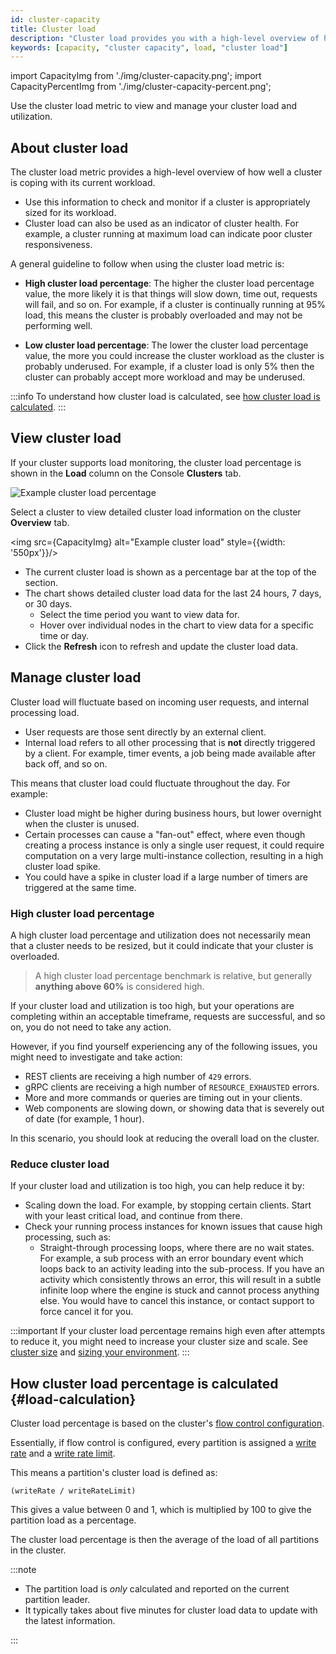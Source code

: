 ```yaml
---
id: cluster-capacity
title: Cluster load
description: "Cluster load provides you with a high-level overview of how well a cluster is coping with and handling its current workload."
keywords: [capacity, "cluster capacity", load, "cluster load"]
---
```


import CapacityImg from './img/cluster-capacity.png';
import CapacityPercentImg from './img/cluster-capacity-percent.png';

Use the cluster load metric to view and manage your cluster load and utilization.

## About cluster load

The cluster load metric provides a high-level overview of how well a cluster is coping with its current workload.

- Use this information to check and monitor if a cluster is appropriately sized for its workload.
- Cluster load can also be used as an indicator of cluster health. For example, a cluster running at maximum load can indicate poor cluster responsiveness.

A general guideline to follow when using the cluster load metric is:

- **High cluster load percentage**: The higher the cluster load percentage value, the more likely it is that things will slow down, time out, requests will fail, and so on. For example, if a cluster is continually running at 95% load, this means the cluster is probably overloaded and may not be performing well.

- **Low cluster load percentage**: The lower the cluster load percentage value, the more you could increase the cluster workload as the cluster is probably underused. For example, if a cluster load is only 5% then the cluster can probably accept more workload and may be underused.

:::info
To understand how cluster load is calculated, see [how cluster load is calculated](#load-calculation).
:::

## View cluster load

If your cluster supports load monitoring, the cluster load percentage is shown in the **Load** column on the Console **Clusters** tab.

<img src={CapacityPercentImg} alt="Example cluster load percentage" />

Select a cluster to view detailed cluster load information on the cluster **Overview** tab.

<img src={CapacityImg} alt="Example cluster load" style={{width: '550px'}}/>

- The current cluster load is shown as a percentage bar at the top of the section.
- The chart shows detailed cluster load data for the last 24 hours, 7 days, or 30 days.
  - Select the time period you want to view data for.
  - Hover over individual nodes in the chart to view data for a specific time or day.
- Click the **Refresh** icon to refresh and update the cluster load data.

## Manage cluster load

Cluster load will fluctuate based on incoming user requests, and internal processing load.

- User requests are those sent directly by an external client.
- Internal load refers to all other processing that is **not** directly triggered by a client. For example, timer events, a job being made available after back off, and so on.

This means that cluster load could fluctuate throughout the day. For example:

- Cluster load might be higher during business hours, but lower overnight when the cluster is unused.
- Certain processes can cause a "fan-out" effect, where even though creating a process instance is only a single user request, it could require computation on a very large multi-instance collection, resulting in a high cluster load spike.
- You could have a spike in cluster load if a large number of timers are triggered at the same time.

### High cluster load percentage

A high cluster load percentage and utilization does not necessarily mean that a cluster needs to be resized, but it could indicate that your cluster is overloaded.

> A high cluster load percentage benchmark is relative, but generally **anything above 60%** is considered high.

If your cluster load and utilization is too high, but your operations are completing within an acceptable timeframe, requests are successful, and so on, you do not need to take any action.

However, if you find yourself experiencing any of the following issues, you might need to investigate and take action:

- REST clients are receiving a high number of `429` errors.
- gRPC clients are receiving a high number of `RESOURCE_EXHAUSTED` errors.
- More and more commands or queries are timing out in your clients.
- Web components are slowing down, or showing data that is severely out of date (for example, 1 hour).

In this scenario, you should look at reducing the overall load on the cluster.

### Reduce cluster load

If your cluster load and utilization is too high, you can help reduce it by:

- Scaling down the load. For example, by stopping certain clients. Start with your least critical load, and continue from there.
- Check your running process instances for known issues that cause high processing, such as:
  - Straight-through processing loops, where there are no wait states. For example, a sub process with an error boundary event which loops back to an activity leading into the sub-process. If you have an activity which consistently throws an error, this will result in a subtle infinite loop where the engine is stuck and cannot process anything else. You would have to cancel this instance, or contact support to force cancel it for you.

:::important
If your cluster load percentage remains high even after attempts to reduce it, you might need to increase your cluster size and scale. See [cluster size](/components/concepts/clusters.md#cluster-size) and [sizing your environment](/components/best-practices/architecture/sizing-your-environment.md).
:::

## How cluster load percentage is calculated {#load-calculation}

Cluster load percentage is based on the cluster's [flow control configuration](/self-managed/components/components-upgrade/configure-flow-control/configure-flow-control.md).

Essentially, if flow control is configured, every partition is assigned a [write rate](/self-managed/components/components-upgrade/configure-flow-control/configure-flow-control.md#exporting-and-write-rate) and a [write rate limit](/self-managed/components/components-upgrade/configure-flow-control/configure-flow-control.md#write-rate-limit).

This means a partition's cluster load is defined as:

`(writeRate / writeRateLimit)`

This gives a value between 0 and 1, which is multiplied by 100 to give the partition load as a percentage.

The cluster load percentage is then the average of the load of all partitions in the cluster.

:::note

- The partition load is _only_ calculated and reported on the current partition leader.
- It typically takes about five minutes for cluster load data to update with the latest information.

:::
